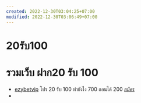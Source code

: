 ```yaml
---
created: 2022-12-30T03:04:25+07:00
modified: 2022-12-30T03:06:49+07:00
---
```


# 20รับ100

# รวมเว็บ ฝาก20 รับ 100  
*  [ezybetvip](https://ezybetvip.apocket.link/register?code=PR63adf244fde153035bcd649d) โปร 20 รับ 100 ทำยังไง 700 ถอนได้ 200 [สมัคร](https://ezybetvip.apocket.link/register?code=PR63adf244fde153035bcd649d)  
*
